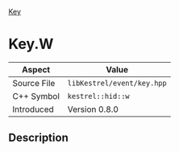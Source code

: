 [Key](index.md)
# Key.W
| Aspect | Value |
| --- | --- |
| Source File | `libKestrel/event/key.hpp` |
| C++ Symbol | `kestrel::hid::w` |
| Introduced | Version 0.8.0 |
## Description
